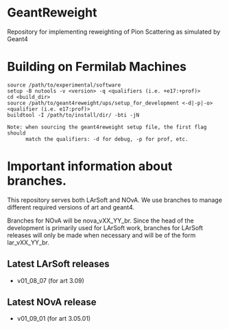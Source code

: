 # GeantReweight
Repository for implementing reweighting of Pion Scattering as simulated by Geant4

# Building on Fermilab Machines
```
source /path/to/experimental/software
setup -B nutools -v <version> -q <qualifiers (i.e. +e17:+prof)> 
cd <build_dir>
source /path/to/geant4reweight/ups/setup_for_development <-d|-p|-o> <qualifier (i.e. e17:prof)>
buildtool -I /path/to/install/dir/ -bti -jN

Note: when sourcing the geant4reweight setup file, the first flag should 
      match the qualifiers: -d for debug, -p for prof, etc.
```
# Important information about branches.

This repository serves both LArSoft and NOvA.
We use branches to manage different required versions of art and geant4.

Branches for NOvA will be nova_vXX_YY_br.
Since the head of the development is primarily used for LArSoft work, branches for LArSoft releases will only be made when necessary and will be of the form lar_vXX_YY_br.

## Latest LArSoft releases

- v01_08_07 (for art 3.09)

## Latest NOvA release

- v01_09_01 (for art 3.05.01)

